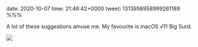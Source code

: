 date: 2020-10-07
time: 21:46:42+0000
tweet: 1313958958999261189
%%%

A lot of these suggestions amuse me. My favourite is macOS √11 Big Surd.

![](EjwetI5XYAMC5Vf.png)

